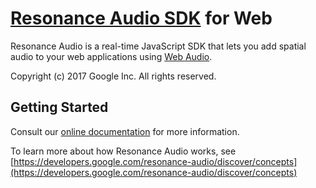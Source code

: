 # [Resonance Audio SDK](//developers.google.com/resonance-audio) for Web

Resonance Audio is a real-time JavaScript SDK that lets you add spatial audio to your web applications using [Web Audio](//developer.mozilla.org/en-US/docs/Web/API/Web_Audio_API).

Copyright (c) 2017 Google Inc. All rights reserved.

## Getting Started

Consult our [online documentation](//developers.google.com/resonance-audio/develop/web/getting-started) for more information.

To learn more about how Resonance Audio works, see
[https://developers.google.com/resonance-audio/discover/concepts](https://developers.google.com/resonance-audio/discover/concepts)

